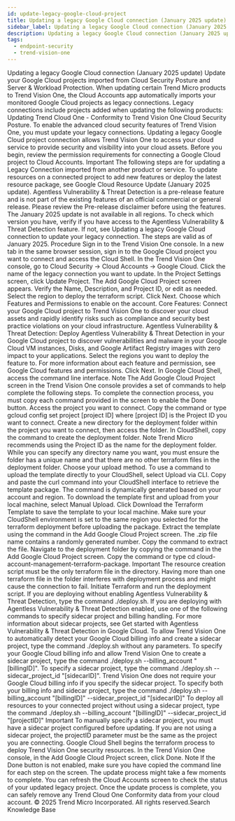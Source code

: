 ```yaml
---
id: update-legacy-google-cloud-project
title: Updating a legacy Google Cloud connection (January 2025 update)
sidebar_label: Updating a legacy Google Cloud connection (January 2025 update)
description: Updating a legacy Google Cloud connection (January 2025 update)
tags:
  - endpoint-security
  - trend-vision-one
---
```


 Updating a legacy Google Cloud connection (January 2025 update) Update your Google Cloud projects imported from Cloud Security Posture and Server & Workload Protection. When updating certain Trend Micro products to Trend Vision One, the Cloud Accounts app automatically imports your monitored Google Cloud projects as legacy connections. Legacy connections include projects added when updating the following products: Updating Trend Cloud One - Conformity to Trend Vision One Cloud Security Posture. To enable the advanced cloud security features of Trend Vision One, you must update your legacy connections. Updating a legacy Google Cloud project connection allows Trend Vision One to access your cloud service to provide security and visibility into your cloud assets. Before you begin, review the permission requirements for connecting a Google Cloud project to Cloud Accounts. Important The following steps are for updating a Legacy Connection imported from another product or service. To update resources on a connected project to add new features or deploy the latest resource package, see Google Cloud Resource Update (January 2025 update). Agentless Vulnerability & Threat Detection is a pre-release feature and is not part of the existing features of an official commercial or general release. Please review the Pre-release disclaimer before using the features. The January 2025 update is not available in all regions. To check which version you have, verify if you have access to the Agentless Vulnerability & Threat Detection feature. If not, see Updating a legacy Google Cloud connection to update your legacy connection. The steps are valid as of January 2025. Procedure Sign in to the Trend Vision One console. In a new tab in the same browser session, sign in to the Google Cloud project you want to connect and access the Cloud Shell. In the Trend Vision One console, go to Cloud Security → Cloud Accounts → Google Cloud. Click the name of the legacy connection you want to update. In the Project Settings screen, click Update Project. The Add Google Cloud Project screen appears. Verify the Name, Description, and Project ID, or edit as needed. Select the region to deploy the terraform script. Click Next. Choose which Features and Permissions to enable on the account. Core Features: Connect your Google Cloud project to Trend Vision One to discover your cloud assets and rapidly identify risks such as compliance and security best practice violations on your cloud infrastructure. Agentless Vulnerability & Threat Detection: Deploy Agentless Vulnerability & Threat Detection in your Google Cloud project to discover vulnerabilities and malware in your Google Cloud VM instances, Disks, and Google Artifact Registry images with zero impact to your applications. Select the regions you want to deploy the feature to. For more information about each feature and permission, see Google Cloud features and permissions. Click Next. In Google Cloud Shell, access the command line interface. Note The Add Google Cloud Project screen in the Trend Vision One console provides a set of commands to help complete the following steps. To complete the connection process, you must copy each command provided in the screen to enable the Done button. Access the project you want to connect. Copy the command or type gcloud config set project [project ID] where [project ID] is the Project ID you want to connect. Create a new directory for the deployment folder within the project you want to connect, then access the folder. In CloudShell, copy the command to create the deployment folder. Note Trend Micro recommends using the Project ID as the name for the deployment folder. While you can specify any directory name you want, you must ensure the folder has a unique name and that there are no other terraform files in the deployment folder. Choose your upload method. To use a command to upload the template directly to your CloudShell, select Upload via CLI. Copy and paste the curl command into your CloudShell interface to retrieve the template package. The command is dynamically generated based on your account and region. To download the template first and upload from your local machine, select Manual Upload. Click Download the Terraform Template to save the template to your local machine. Make sure your CloudShell environment is set to the same region you selected for the terraform deployment before uploading the package. Extract the template using the command in the Add Google Cloud Project screen. The .zip file name contains a randomly generated number. Copy the command to extract the file. Navigate to the deployment folder by copying the command in the Add Google Cloud Project screen. Copy the command or type cd cloud-account-management-terraform-package. Important The resource creation script must be the only terraform file in the directory. Having more than one terraform file in the folder interferes with deployment process and might cause the connection to fail. Initiate Terraform and run the deployment script. If you are deploying without enabling Agentless Vulnerability & Threat Detection, type the command ./deploy.sh. If you are deploying with Agentless Vulnerability & Threat Detection enabled, use one of the following commands to specify sidecar project and billing handling. For more information about sidecar projects, see Get started with Agentless Vulnerability & Threat Detection in Google Cloud. To allow Trend Vision One to automatically detect your Google Cloud billing info and create a sidecar project, type the command ./deploy.sh without any parameters. To specify your Google Cloud billing info and allow Trend Vision One to create a sidecar project, type the command ./deploy.sh --billing_account "[billingID]". To specify a sidecar project, type the command ./deploy.sh --sidecar_project_id "[sidecarID]". Trend Vision One does not require your Google Cloud billing info if you specify the sidecar project. To specify both your billing info and sidecar project, type the command ./deploy.sh --billing_account "[billingID]" --sidecar_project_id "[sidecarID]" To deploy all resources to your connected project without using a sidecar project, type the command ./deploy.sh --billing_account "[billingID]" --sidecar_project_id "[projectID]" Important To manually specify a sidecar project, you must have a sidecar project configured before updating. If you are not using a sidecar project, the projectID parameter must be the same as the project you are connecting. Google Cloud Shell begins the terraform process to deploy Trend Vision One security resources. In the Trend Vision One console, in the Add Google Cloud Project screen, click Done. Note If the Done button is not enabled, make sure you have copied the command line for each step on the screen. The update process might take a few moments to complete. You can refresh the Cloud Accounts screen to check the status of your updated legacy project. Once the update process is complete, you can safely remove any Trend Cloud One Conformity data from your cloud account. © 2025 Trend Micro Incorporated. All rights reserved.Search Knowledge Base
